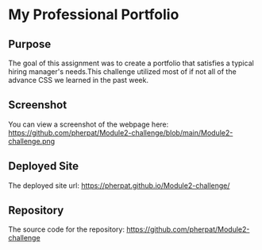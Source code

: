 # My Professional Portfolio

## Purpose

The goal of this assignment was to create a portfolio that satisfies a typical hiring manager's needs.This challenge utilized most of if not all of the advance CSS we learned in the past week.


## Screenshot

You can view a screenshot of the webpage here: https://github.com/pherpat/Module2-challenge/blob/main/Module2-challenge.png


## Deployed Site

The deployed site url: https://pherpat.github.io/Module2-challenge/

## Repository

The source code for the repository: https://github.com/pherpat/Module2-challenge
